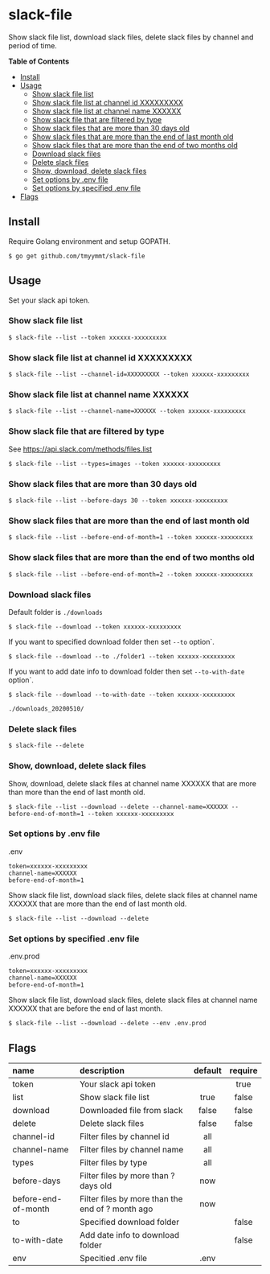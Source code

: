 # slack-file
Show slack file list, download slack files, delete slack files by channel and period of time.

**Table of Contents**

- [Install](#install)
- [Usage](#usage)
    - [Show slack file list](#show_slack_file_list)
    - [Show slack file list at channel id XXXXXXXXX](#show_slack_file_list_at_channel_id_xxxxxxxxx)
    - [Show slack file list at channel name XXXXXX](#show_slack_file_list_at_channel_name_xxxxxx)
    - [Show slack file that are filtered by type](#show_slack_file_that_are_filtered_by_type)
    - [Show slack files that are more than 30 days old](#show_slack_files_that_are_more_than_30_days_old)
    - [Show slack files that are more than the end of last month old](#show_slack_files_that_are_more_than_the_end_of_last_month_old)
    - [Show slack files that are more than the end of two months old](#show_slack_files_that_are_more_than_the_end_of_two_months_old)
    - [Download slack files](#download_slack_files)
    - [Delete slack files](#delete_slack_files)
    - [Show, download, delete slack files](#show_download,_delete_slack_files)
    - [Set options by .env file](#set_options_by_env_file)
    - [Set options by specified .env file](#set_options_by_specified_env_file)
- [Flags](#flags)


## Install

Require Golang environment and setup GOPATH.

```
$ go get github.com/tmyymmt/slack-file
```

## Usage

Set your slack api token.

### Show slack file list
```
$ slack-file --list --token xxxxxx-xxxxxxxxx
```

### Show slack file list at channel id XXXXXXXXX
```
$ slack-file --list --channel-id=XXXXXXXXX --token xxxxxx-xxxxxxxxx
```

### Show slack file list at channel name XXXXXX
```
$ slack-file --list --channel-name=XXXXXX --token xxxxxx-xxxxxxxxx
```

### Show slack file that are filtered by type

See https://api.slack.com/methods/files.list
```
$ slack-file --list --types=images --token xxxxxx-xxxxxxxxx
```

### Show slack files that are more than 30 days old
```
$ slack-file --list --before-days 30 --token xxxxxx-xxxxxxxxx
```

### Show slack files that are more than the end of last month old
```
$ slack-file --list --before-end-of-month=1 --token xxxxxx-xxxxxxxxx
```

### Show slack files that are more than the end of two months old
```
$ slack-file --list --before-end-of-month=2 --token xxxxxx-xxxxxxxxx
```

### Download slack files

Default folder is `./downloads`
```
$ slack-file --download --token xxxxxx-xxxxxxxxx
```

If you want to specified download folder then set `--to` option`.
```
$ slack-file --download --to ./folder1 --token xxxxxx-xxxxxxxxx
```

If you want to add date info to download folder then set `--to-with-date` option`.
```
$ slack-file --download --to-with-date --token xxxxxx-xxxxxxxxx
```
```
./downloads_20200510/
```

### Delete slack files
```
$ slack-file --delete 
```

### Show, download, delete slack files

Show, download, delete slack files at channel name XXXXXX that are more than more than the end of last month old.
```
$ slack-file --list --download --delete --channel-name=XXXXXX --before-end-of-month=1 --token xxxxxx-xxxxxxxxx
```

### Set options by .env file

.env
```
token=xxxxxx-xxxxxxxxx
channel-name=XXXXXX
before-end-of-month=1
```

Show slack file list, download slack files, delete slack files at channel name XXXXXX that are more than the end of last month old.
```
$ slack-file --list --download --delete
```

### Set options by specified .env file

.env.prod
```
token=xxxxxx-xxxxxxxxx
channel-name=XXXXXX
before-end-of-month=1
```

Show slack file list, download slack files, delete slack files at channel name XXXXXX that are before the end of last month.
```
$ slack-file --list --download --delete --env .env.prod
```

## Flags

| name | description | default | require |
| :--- | :---------- | :-----: | :-----: |
| token | Your slack api token |  | true |
| list | Show slack file list | true | false |
| download | Downloaded file from slack | false | false |
| delete | Delete slack files | false | false |
| channel-id | Filter files by channel id | all |  |
| channel-name | Filter files by channel name | all |  |
| types | Filter files by type | all |  |
| before-days | Filter files by more than ? days old | now |  |
| before-end-of-month | Filter files by more than the end of ? month ago | now |  |
| to | Specified download folder |  | false |
| to-with-date | Add date info to download folder |  | false |
| env | Specitied .env file | .env |  |
